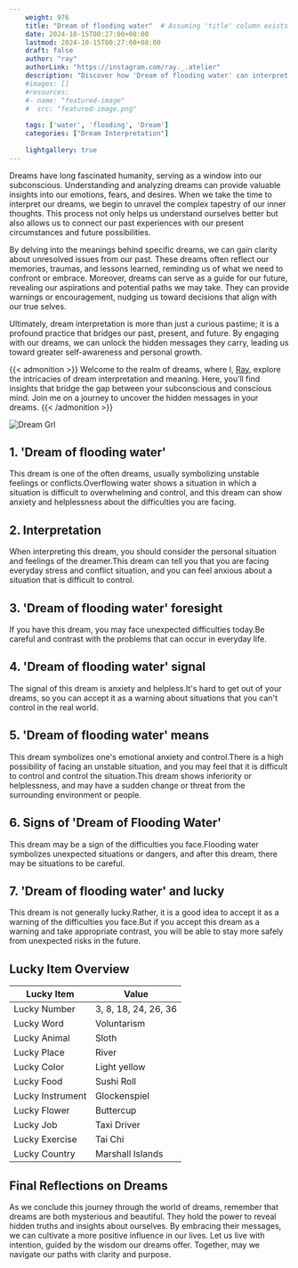 ```yaml
---
    weight: 976
    title: "Dream of flooding water"  # Assuming 'title' column exists
    date: 2024-10-15T00:27:00+08:00
    lastmod: 2024-10-15T00:27:00+08:00
    draft: false
    author: "ray"
    authorLink: "https://instagram.com/ray._.atelier"
    description: "Discover how 'Dream of flooding water' can interpret your future and uncover its significant meanings in your life."
    #images: []
    #resources:
    #- name: "featured-image"
    #  src: "featured-image.png"
    
    tags: ['water', 'flooding', 'Dream']
    categories: ["Dream Interpretation"]
    
    lightgallery: true
---
```

    
Dreams have long fascinated humanity, serving as a window into our subconscious. Understanding and analyzing dreams can provide valuable insights into our emotions, fears, and desires. When we take the time to interpret our dreams, we begin to unravel the complex tapestry of our inner thoughts. This process not only helps us understand ourselves better but also allows us to connect our past experiences with our present circumstances and future possibilities.

By delving into the meanings behind specific dreams, we can gain clarity about unresolved issues from our past. These dreams often reflect our memories, traumas, and lessons learned, reminding us of what we need to confront or embrace. Moreover, dreams can serve as a guide for our future, revealing our aspirations and potential paths we may take. They can provide warnings or encouragement, nudging us toward decisions that align with our true selves.

Ultimately, dream interpretation is more than just a curious pastime; it is a profound practice that bridges our past, present, and future. By engaging with our dreams, we can unlock the hidden messages they carry, leading us toward greater self-awareness and personal growth.

{{< admonition >}}
Welcome to the realm of dreams, where I, [Ray](https://instagram.com/ray._.atelier), explore the intricacies of dream interpretation and meaning. Here, you’ll find insights that bridge the gap between your subconscious and conscious mind. Join me on a journey to uncover the hidden messages in your dreams.
{{< /admonition >}}

![Dream Grl](https://cdn.pixabay.com/photo/2017/11/02/03/35/gothic-2910057_1280.jpg "Dream Grl")

## 1. 'Dream of flooding water'
This dream is one of the often dreams, usually symbolizing unstable feelings or conflicts.Overflowing water shows a situation in which a situation is difficult to overwhelming and control, and this dream can show anxiety and helplessness about the difficulties you are facing.

## 2. Interpretation
When interpreting this dream, you should consider the personal situation and feelings of the dreamer.This dream can tell you that you are facing everyday stress and conflict situation, and you can feel anxious about a situation that is difficult to control.

## 3. 'Dream of flooding water' foresight
If you have this dream, you may face unexpected difficulties today.Be careful and contrast with the problems that can occur in everyday life.

## 4. 'Dream of flooding water' signal
The signal of this dream is anxiety and helpless.It's hard to get out of your dreams, so you can accept it as a warning about situations that you can't control in the real world.

## 5. 'Dream of flooding water' means
This dream symbolizes one's emotional anxiety and control.There is a high possibility of facing an unstable situation, and you may feel that it is difficult to control and control the situation.This dream shows inferiority or helplessness, and may have a sudden change or threat from the surrounding environment or people.

## 6. Signs of 'Dream of Flooding Water'
This dream may be a sign of the difficulties you face.Flooding water symbolizes unexpected situations or dangers, and after this dream, there may be situations to be careful.

## 7. 'Dream of flooding water' and lucky
This dream is not generally lucky.Rather, it is a good idea to accept it as a warning of the difficulties you face.But if you accept this dream as a warning and take appropriate contrast, you will be able to stay more safely from unexpected risks in the future.

## Lucky Item Overview
| Lucky Item          | Value              |
|---------------|--------------------|
| Lucky Number        | 3, 8, 18, 24, 26, 36  |
| Lucky Word          | Voluntarism |
| Lucky Animal        | Sloth |
| Lucky Place         | River     |
| Lucky Color         | Light yellow     |
| Lucky Food          | Sushi Roll      |
| Lucky Instrument    | Glockenspiel |
| Lucky Flower        | Buttercup    |
| Lucky Job           | Taxi Driver       |
| Lucky Exercise      | Tai Chi  |
| Lucky Country       | Marshall Islands    |


##  Final Reflections on Dreams

As we conclude this journey through the world of dreams, remember that dreams are both mysterious and beautiful. They hold the power to reveal hidden truths and insights about ourselves. By embracing their messages, we can cultivate a more positive influence in our lives. Let us live with intention, guided by the wisdom our dreams offer. Together, may we navigate our paths with clarity and purpose.
